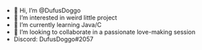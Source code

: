 - 👋 Hi, I’m @DufusDoggo
- 👀 I’m interested in weird little project
- 🌱 I’m currently learning Java/C
- 💞️ I’m looking to collaborate in a passionate love-making session
- Discord: DufusDoggo#2057

<!---
DufusDoggo/DufusDoggo is a ✨ special ✨ repository because its `README.md` (this file) appears on your GitHub profile.
You can click the Preview link to take a look at your changes.
--->
